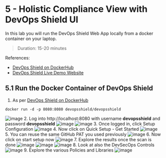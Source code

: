 # 5 - Holistic Compliance View with DevOps Shield UI
In this lab you will run the DevOps Shield Web App locally from a docker container on your laptop.
> Duration: 15-20 minutes

References:
- [DevOps Shield on DockerHub](https://hub.docker.com/r/devopsshield/devopsshield)
- [DevOps Shield Live Demo Website](https://demo.devopsshield.com)

## 5.1 Run the Docker Container of DevOps Shield

1. As per [DevOps Shield on DockerHub](https://hub.docker.com/r/devopsshield/devopsshield)
```
docker run -d -p 8080:8080 devopsshield/devopsshield
```
![image](https://github.com/devopsshield/devsecops-workshop/assets/112144174/7ca6e4bf-da09-42b2-b4db-b492cdd01f25)
2. Log into http://localhost:8080 with username **devopsshield** and password **devopsshield**
![image](https://github.com/devopsshield/devsecops-workshop/assets/112144174/24c1b52e-4a12-4c9a-89c0-155bc5f00358)
![image](https://github.com/devopsshield/devsecops-workshop/assets/112144174/46389907-1f3e-49b8-b6e5-0b81a9886001)
3. Once logged in, click Setup Configuration
![image](https://github.com/devopsshield/devsecops-workshop/assets/112144174/ec0a50d3-6773-4cd1-ad1f-8b0ef665083b)
4. Now click on Quick Setup - Get Started
![image](https://github.com/devopsshield/devsecops-workshop/assets/112144174/c39c4cb5-f86a-4f63-8dd0-9eed2a397818)
5. You can reuse the same GitHub PAT you used previously
![image](https://github.com/devopsshield/devsecops-workshop/assets/112144174/5c092ae7-13eb-444d-b7a7-6f565847a43f)
6. Now click on start setup now
![image](https://github.com/devopsshield/devsecops-workshop/assets/112144174/3ea36eb2-95ca-4884-8700-723fe1c7f6c4)
7. Explore the results once the scan is done
![image](https://github.com/devopsshield/devsecops-workshop/assets/112144174/37005629-4287-4e9f-bf45-e891905b5f9f)
![image](https://github.com/devopsshield/devsecops-workshop/assets/112144174/8c6a22ab-a0e9-4030-8091-1fe23678becc)
![image](https://github.com/devopsshield/devsecops-workshop/assets/112144174/bb2f72d3-bf3e-4be8-9fa9-5bd196e4f346)
8. Look at also the DevSecOps Controls
![image](https://github.com/devopsshield/devsecops-workshop/assets/112144174/3c6f8dd0-8085-4613-b75b-45da49f7aea0)
9. Explore the various Policies and Libraries
![image](https://github.com/devopsshield/devsecops-workshop/assets/112144174/06ae39ce-0903-428e-850f-0e6f83a08d93)
